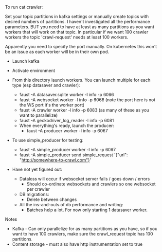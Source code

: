 To run cat crawler:

Set your topic partitions in kafka settings or manually create topics with
desired numbers of partitions. I haven't investigated all the performance
parameters. BUT you need to have at least as many partitions as you want
workers that will work on that topic. In particular if we want 100 crawler
workers the topic 'crawl-request' needs at least 100 workers.

Apparently you need to specify the port manually. On kubernetes this won't be
an issue as each worker will be in their own pod.

* Launch kafka
* Activate environment
* From this directory launch workers. You can launch multiple for each type (esp datasaver and crawler):
  * faust -A datasaver.sqlite worker -l info -p 6066
  * faust -A websocket worker -l info -p 6068 (note the port here is not the WS port it's the worker port)
  * faust -A crawler worker -l info -p 6083 (as many of these as you want to parallelize)
  * faust -A geckodriver_log_reader -l info -p 6081
  * When everything's ready, launch the producer:   
    * faust -A producer worker -l info -p 6067

* To use simple_producer for testing:
  * faust -A simple_producer worker -l info -p 6067
  * faust -A simple_producer send simple_request '{"url": "http://somewhere-to-crawl.com"}'

* Have not yet figured out:
  * Dataloss will occur if websocket server fails / goes down / errors
    * Should co-ordinate websockets and crawlers so one websocket per crawler
  * DB migrations:
    * Delete between changes
  * All the ins-and-outs of db performance and writing:
    * Batches help a lot. For now only starting 1 datasaver worker.


Notes
* Kafka - Can only parallelize for as many partitions as you have, so if you want to have 100 crawlers, make sure the crawl_request topic has 100 partitions.
* Content storage - must also have http instrumentation set to true